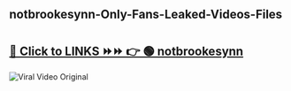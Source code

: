 
 ## notbrookesynn-Only-Fans-Leaked-Videos-Files

# <h2><a href="https://mediaupload.pro?notbrookesynn">🔗 Click to LINKS ⏩⏩ 👉 🟢 notbrookesynn </a></h2>

<a href="https://mediaupload.pro?notbrookesynn" rel="nofollow" data-target="animated-image.originalLink"><img src="https://i.ibb.co.com/xMMVF88/686577567.gif" alt="Viral Video Original" style="max-width: 100%; display: inline-block;" data-target="animated-image.originalImage"></a>